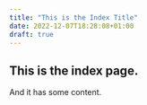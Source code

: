 ```yaml
---
title: "This is the Index Title"
date: 2022-12-07T18:28:08+01:00
draft: true
---
```


## This is the index page.

And it has some content.
